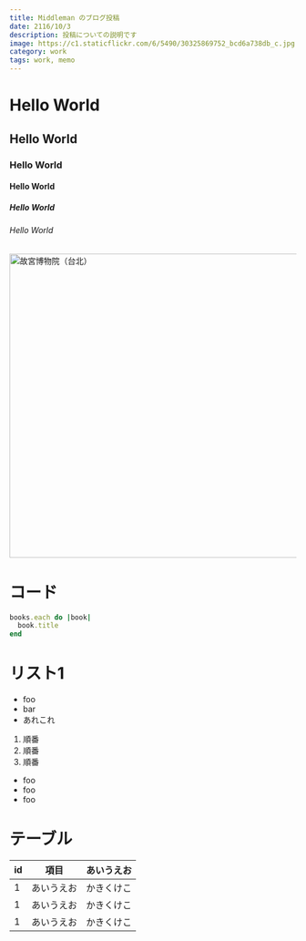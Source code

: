 ```yaml
---
title: Middleman のブログ投稿
date: 2116/10/3
description: 投稿についての説明です
image: https://c1.staticflickr.com/6/5490/30325869752_bcd6a738db_c.jpg
category: work
tags: work, memo
---
```


# Hello World
## Hello World
### Hello World
#### Hello World
##### Hello World
###### Hello World

<a data-flickr-embed="true"  href="https://www.flickr.com/photos/matsuhisa/30325869752/in/datetaken/" title="故宮博物院（台北）"><img src="https://c1.staticflickr.com/6/5490/30325869752_bcd6a738db_c.jpg" width="800" height="534" alt="故宮博物院（台北）"></a><script async src="//embedr.flickr.com/assets/client-code.js" charset="utf-8"></script>

# コード

```ruby
books.each do |book|
  book.title
end
```

# リスト1

- foo
- bar
- あれこれ

1. 順番
1. 順番
1. 順番
  - foo
  - foo
  - foo

# テーブル

id | 項目 | あいうえお
----- | ----- | -----
1 | あいうえお | かきくけこ
1 | あいうえお | かきくけこ
1 | あいうえお | かきくけこ
